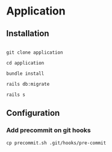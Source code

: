 # Application

## Installation

```shell

git clone application

cd application

bundle install

rails db:migrate

rails s

```

## Configuration

### Add precommit on git hooks

```shell
cp precommit.sh .git/hooks/pre-commit
```
